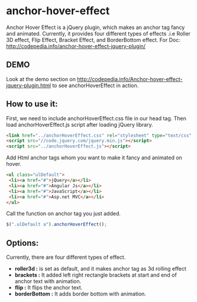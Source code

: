 # anchor-hover-effect
Anchor Hover Effect is a jQuery plugin, which makes an anchor tag fancy and animated. Currently, it provides four different types of effects .i.e Roller 3D effect, Flip Effect, Bracket Effect, and BorderBottom effect. 
For Doc: http://codepedia.info/anchor-hover-effect-jquery-plugin/

## DEMO
Look at the demo section on http://codepedia.info/Anchor-hover-effect-jquery-plugin.html to see anchorHoverEffect in action.

## How to use it:
First, we need to include anchorHoverEffect.css file in our head tag. Then load anchorHoverEffect.js script after loading jQuery library.

```html
<link href="../anchorHoverEffect.css" rel="stylesheet" type="text/css" />
<script src="//code.jquery.com/jquery.min.js"></script>
<script src="../anchorHoverEffect.js"></script>
```
Add Html anchor tags whom you want to make it fancy and animated on hover.
```html
<ul class="ulDefault">
 <li><a href="#">jQuery</a></li>
 <li><a href="#">Angular Js</a></li>
 <li><a href="#">JavaScript</a></li>
 <li><a href="#">Asp.net MVC</a></li>
</ul>
```
Call the function on anchor tag you just added.
```javascript
$(".ulDefault a").anchorHoverEffect();
```

## Options:
Currently, there are four different types of effect.

* **roller3d :** is set as default, and it makes anchor tag as 3d rolling effect
* **brackets :** It added left right rectangle brackets at start and end of anchor text with animation.
* **flip :** It flips the anchor text.
* **borderBottom :** It adds border bottom with animation.
